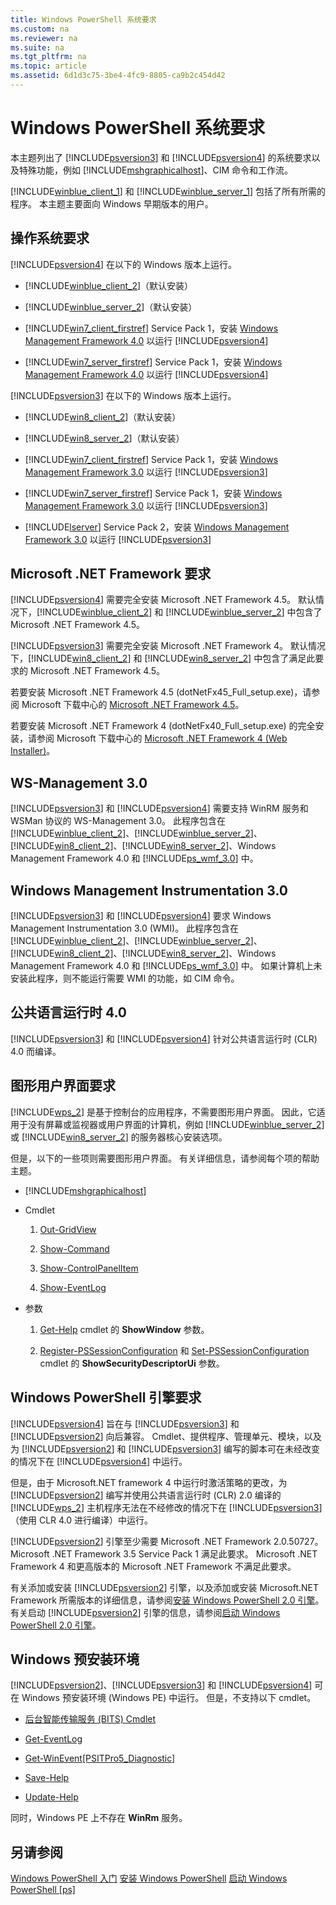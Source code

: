```yaml
---
title: Windows PowerShell 系统要求
ms.custom: na
ms.reviewer: na
ms.suite: na
ms.tgt_pltfrm: na
ms.topic: article
ms.assetid: 6d1d3c75-3be4-4fc9-8805-ca9b2c454d42
---
```

# Windows PowerShell 系统要求
本主题列出了 [!INCLUDE[psversion3](../Token/psversion3_md.md)] 和 [!INCLUDE[psversion4](../Token/psversion4_md.md)] 的系统要求以及特殊功能，例如 [!INCLUDE[mshgraphicalhost](../Token/mshgraphicalhost_md.md)]、CIM 命令和工作流。

[!INCLUDE[winblue_client_1](../Token/winblue_client_1_md.md)] 和 [!INCLUDE[winblue_server_1](../Token/winblue_server_1_md.md)] 包括了所有所需的程序。 本主题主要面向 Windows 早期版本的用户。

## 操作系统要求
[!INCLUDE[psversion4](../Token/psversion4_md.md)] 在以下的 Windows 版本上运行。

-   [!INCLUDE[winblue_client_2](../Token/winblue_client_2_md.md)]（默认安装）

-   [!INCLUDE[winblue_server_2](../Token/winblue_server_2_md.md)]（默认安装）

-   [!INCLUDE[win7_client_firstref](../Token/win7_client_firstref_md.md)] Service Pack 1，安装 [Windows Management Framework 4.0](http://go.microsoft.com/fwlink/?LinkId=293881) 以运行 [!INCLUDE[psversion4](../Token/psversion4_md.md)]

-   [!INCLUDE[win7_server_firstref](../Token/win7_server_firstref_md.md)] Service Pack 1，安装 [Windows Management Framework 4.0](http://go.microsoft.com/fwlink/?LinkId=293881) 以运行 [!INCLUDE[psversion4](../Token/psversion4_md.md)]

[!INCLUDE[psversion3](../Token/psversion3_md.md)] 在以下的 Windows 版本上运行。

-   [!INCLUDE[win8_client_2](../Token/win8_client_2_md.md)]（默认安装）

-   [!INCLUDE[win8_server_2](../Token/win8_server_2_md.md)]（默认安装）

-   [!INCLUDE[win7_client_firstref](../Token/win7_client_firstref_md.md)] Service Pack 1，安装 [Windows Management Framework 3.0](http://www.microsoft.com/download/details.aspx?id=34595) 以运行 [!INCLUDE[psversion3](../Token/psversion3_md.md)]

-   [!INCLUDE[win7_server_firstref](../Token/win7_server_firstref_md.md)] Service Pack 1，安装 [Windows Management Framework 3.0](http://www.microsoft.com/download/details.aspx?id=34595) 以运行 [!INCLUDE[psversion3](../Token/psversion3_md.md)]

-   [!INCLUDE[lserver](../Token/lserver_md.md)] Service Pack 2，安装 [Windows Management Framework 3.0](http://www.microsoft.com/download/details.aspx?id=34595) 以运行 [!INCLUDE[psversion3](../Token/psversion3_md.md)]

## Microsoft .NET Framework 要求
[!INCLUDE[psversion4](../Token/psversion4_md.md)] 需要完全安装 Microsoft .NET Framework 4.5。 默认情况下，[!INCLUDE[winblue_client_2](../Token/winblue_client_2_md.md)] 和 [!INCLUDE[winblue_server_2](../Token/winblue_server_2_md.md)] 中包含了 Microsoft .NET Framework 4.5。

[!INCLUDE[psversion3](../Token/psversion3_md.md)] 需要完全安装 Microsoft .NET Framework 4。 默认情况下，[!INCLUDE[win8_client_2](../Token/win8_client_2_md.md)] 和 [!INCLUDE[win8_server_2](../Token/win8_server_2_md.md)] 中包含了满足此要求的 Microsoft .NET Framework 4.5。

若要安装 Microsoft .NET Framework 4.5 (dotNetFx45_Full_setup.exe)，请参阅 Microsoft 下载中心的 [Microsoft .NET Framework 4.5](http://go.microsoft.com/fwlink/?LinkID=242919)。

若要安装 Microsoft .NET Framework 4 (dotNetFx40_Full_setup.exe) 的完全安装，请参阅 Microsoft 下载中心的 [Microsoft .NET Framework 4 (Web Installer)](http://go.microsoft.com/fwlink/?LinkID=212931)。

## WS-Management 3.0
[!INCLUDE[psversion3](../Token/psversion3_md.md)] 和 [!INCLUDE[psversion4](../Token/psversion4_md.md)] 需要支持 WinRM 服务和 WSMan 协议的 WS-Management 3.0。 此程序包含在 [!INCLUDE[winblue_client_2](../Token/winblue_client_2_md.md)]、[!INCLUDE[winblue_server_2](../Token/winblue_server_2_md.md)]、[!INCLUDE[win8_client_2](../Token/win8_client_2_md.md)]、[!INCLUDE[win8_server_2](../Token/win8_server_2_md.md)]、Windows Management Framework 4.0 和 [!INCLUDE[ps_wmf_3.0](../Token/ps_wmf_3.0_md.md)] 中。

## Windows Management Instrumentation 3.0
[!INCLUDE[psversion3](../Token/psversion3_md.md)] 和 [!INCLUDE[psversion4](../Token/psversion4_md.md)] 要求 Windows Management Instrumentation 3.0 (WMI)。 此程序包含在 [!INCLUDE[winblue_client_2](../Token/winblue_client_2_md.md)]、[!INCLUDE[winblue_server_2](../Token/winblue_server_2_md.md)]、[!INCLUDE[win8_client_2](../Token/win8_client_2_md.md)]、[!INCLUDE[win8_server_2](../Token/win8_server_2_md.md)]、Windows Management Framework 4.0 和 [!INCLUDE[ps_wmf_3.0](../Token/ps_wmf_3.0_md.md)] 中。 如果计算机上未安装此程序，则不能运行需要 WMI 的功能，如 CIM 命令。

## 公共语言运行时 4.0
[!INCLUDE[psversion3](../Token/psversion3_md.md)] 和 [!INCLUDE[psversion4](../Token/psversion4_md.md)] 针对公共语言运行时 (CLR) 4.0 而编译。

## 图形用户界面要求
[!INCLUDE[wps_2](../Token/wps_2_md.md)] 是基于控制台的应用程序，不需要图形用户界面。 因此，它适用于没有屏幕或监视器或用户界面的计算机，例如 [!INCLUDE[winblue_server_2](../Token/winblue_server_2_md.md)] 或 [!INCLUDE[win8_server_2](../Token/win8_server_2_md.md)] 的服务器核心安装选项。

但是，以下的一些项则需要图形用户界面。 有关详细信息，请参阅每个项的帮助主题。

-   [!INCLUDE[mshgraphicalhost](../Token/mshgraphicalhost_md.md)]

-   Cmdlet

    1.  [Out-GridView](assetId:///70915a86-d753-464e-8349-cba02316154c)

    2.  [Show-Command](assetId:///65bba50b-91a8-49d5-80a2-a30fc684ba41)

    3.  [Show-ControlPanelItem](assetId:///0685d42c-37cc-498f-acf6-0ecfeb0cb162)

    4.  [Show-EventLog](assetId:///a3b0f5ad-0438-42c7-915b-d1b4793a431c)

-   参数

    1.  [Get-Help](assetId:///1f46eeb4-49d7-4bec-bb29-395d9b42f54a) cmdlet 的 **ShowWindow** 参数。

    2.  [Register-PSSessionConfiguration](assetId:///e9152ae2-bd6d-4056-9bc7-dc1893aa29ea) 和 [Set-PSSessionConfiguration](assetId:///b21fbad3-1759-4260-b206-dcb8431cd6ea) cmdlet 的 **ShowSecurityDescriptorUi** 参数。

## Windows PowerShell 引擎要求
[!INCLUDE[psversion4](../Token/psversion4_md.md)] 旨在与 [!INCLUDE[psversion3](../Token/psversion3_md.md)] 和 [!INCLUDE[psversion2](../Token/psversion2_md.md)] 向后兼容。 Cmdlet、提供程序、管理单元、模块，以及为 [!INCLUDE[psversion2](../Token/psversion2_md.md)] 和 [!INCLUDE[psversion3](../Token/psversion3_md.md)] 编写的脚本可在未经改变的情况下在 [!INCLUDE[psversion4](../Token/psversion4_md.md)] 中运行。

但是，由于 Microsoft.NET framework 4 中运行时激活策略的更改，为 [!INCLUDE[psversion2](../Token/psversion2_md.md)] 编写并使用公共语言运行时 (CLR) 2.0 编译的 [!INCLUDE[wps_2](../Token/wps_2_md.md)] 主机程序无法在不经修改的情况下在 [!INCLUDE[psversion3](../Token/psversion3_md.md)]（使用 CLR 4.0 进行编译）中运行。

[!INCLUDE[psversion2](../Token/psversion2_md.md)] 引擎至少需要 Microsoft .NET Framework 2.0.50727。 Microsoft .NET Framework 3.5 Service Pack 1 满足此要求。 Microsoft .NET Framework 4 和更高版本的 Microsoft .NET Framework 不满足此要求。

有关添加或安装 [!INCLUDE[psversion2](../Token/psversion2_md.md)] 引擎，以及添加或安装 Microsoft.NET Framework 所需版本的详细信息，请参阅[安装 Windows PowerShell 2.0 引擎](../Topic/Installing-the-Windows-PowerShell-2.0-Engine.md)。 有关启动 [!INCLUDE[psversion2](../Token/psversion2_md.md)] 引擎的信息，请参阅[启动 Windows PowerShell 2.0 引擎](../Topic/Starting-the-Windows-PowerShell-2.0-Engine.md)。

## Windows 预安装环境
[!INCLUDE[psversion2](../Token/psversion2_md.md)]、[!INCLUDE[psversion3](../Token/psversion3_md.md)] 和 [!INCLUDE[psversion4](../Token/psversion4_md.md)] 可在 Windows 预安装环境 (Windows PE) 中运行。 但是，不支持以下 cmdlet。

-   [后台智能传输服务 (BITS) Cmdlet](http://go.microsoft.com/fwlink/?LinkId=257514)

-   [Get-EventLog](assetId:///b4985b11-82bf-487d-928d-becd96fc0419)

-   [Get-WinEvent[PSITPro5_Diagnostic]](assetId:///5fe94870-ed6b-4ce2-9500-93846cc65c95)

-   [Save-Help](assetId:///aed94f90-b73f-4e25-a25d-7c18d9f161fa)

-   [Update-Help](assetId:///93e1d870-ace6-432b-8778-8920291d7545)

同时，Windows PE 上不存在 **WinRm** 服务。

## 另请参阅
[Windows PowerShell 入门](../Topic/Getting-Started-with-Windows-PowerShell.md)
[安装 Windows PowerShell](../Topic/Installing-Windows-PowerShell.md)
[启动 Windows PowerShell [ps]](assetId:///8ec8c2d7-8e7c-4722-a3d2-498fe5739a8e)



<!--HONumber=Apr16_HO1-->


